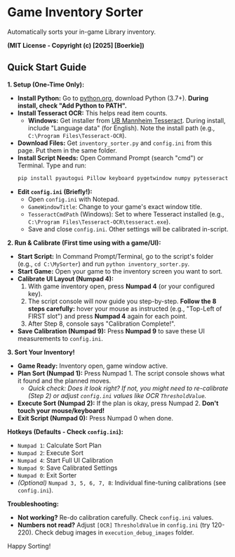 # Game Inventory Sorter

Automatically sorts your in-game Library inventory.

**(MIT License - Copyright (c) [2025] [Boerkie])**

## Quick Start Guide

**1. Setup (One-Time Only):**

   *   **Install Python:** Go to [python.org](https://www.python.org/downloads/), download Python (3.7+). **During install, check "Add Python to PATH".**
   *   **Install Tesseract OCR:** This helps read item counts.
        *   **Windows:** Get installer from [UB Mannheim Tesseract](https://github.com/UB-Mannheim/tesseract/wiki). During install, include "Language data" (for English). Note the install path (e.g., `C:\Program Files\Tesseract-OCR`).
   *   **Download Files:** Get `inventory_sorter.py` and `config.ini` from this page. Put them in the same folder.
   *   **Install Script Needs:** Open Command Prompt (search "cmd") or Terminal. Type and run:
        ```bash
        pip install pyautogui Pillow keyboard pygetwindow numpy pytesseract
        ```
   *   **Edit `config.ini` (Briefly!):**
        *   Open `config.ini` with Notepad.
        *   `GameWindowTitle`: Change to your game's exact window title.
        *   `TesseractCmdPath` (Windows): Set to where Tesseract installed (e.g., `C:\Program Files\Tesseract-OCR\tesseract.exe`).
        *   Save and close `config.ini`. Other settings will be calibrated in-script.

**2. Run & Calibrate (First time using with a game/UI):**

   *   **Start Script:** In Command Prompt/Terminal, go to the script's folder (e.g., `cd C:\MySorter`) and run `python inventory_sorter.py`.
   *   **Start Game:** Open your game to the inventory screen you want to sort.
   *   **Calibrate UI Layout (Numpad 4):**
        1.  With game inventory open, press **Numpad 4** (or your configured key).
        2.  The script console will now guide you step-by-step. **Follow the 8 steps carefully:** hover your mouse as instructed (e.g., "Top-Left of FIRST slot") and press **Numpad 4** again for each point.
        3.  After Step 8, console says "Calibration Complete!".
   *   **Save Calibration (Numpad 9):** Press **Numpad 9** to save these UI measurements to `config.ini`.

**3. Sort Your Inventory!**

   *   **Game Ready:** Inventory open, game window active.
   *   **Plan Sort (Numpad 1):** Press Numpad 1. The script console shows what it found and the planned moves.
        *   *Quick check: Does it look right? If not, you might need to re-calibrate (Step 2) or adjust `config.ini` values like OCR `ThresholdValue`.*
   *   **Execute Sort (Numpad 2):** If the plan is okay, press Numpad 2. **Don't touch your mouse/keyboard!**
   *   **Exit Script (Numpad 0):** Press Numpad 0 when done.

**Hotkeys (Defaults - Check `config.ini`):**
*   `Numpad 1`: Calculate Sort Plan
*   `Numpad 2`: Execute Sort
*   `Numpad 4`: Start Full UI Calibration
*   `Numpad 9`: Save Calibrated Settings
*   `Numpad 0`: Exit Sorter
*   *(Optional)* `Numpad 3, 5, 6, 7, 8`: Individual fine-tuning calibrations (see `config.ini`).

**Troubleshooting:**
*   **Not working?** Re-do calibration carefully. Check `config.ini` values.
*   **Numbers not read?** Adjust `[OCR]` `ThresholdValue` in `config.ini` (try 120-220). Check debug images in `execution_debug_images` folder.

Happy Sorting!
